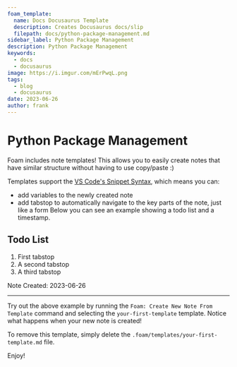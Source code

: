 ```yaml
---
foam_template:
  name: Docs Docusaurus Template
  description: Creates Docusaurus docs/slip
  filepath: docs/python-package-management.md
sidebar_label: Python Package Management
description: Python Package Management
keywords:
  - docs
  - docusaurus
image: https://i.imgur.com/mErPwqL.png
tags:
  - blog
  - docusaurus
date: 2023-06-26
author: frank
---
```


# Python Package Management

Foam includes note templates!
This allows you to easily create notes that have similar structure without having to use copy/paste :)

Templates support the [VS Code's Snippet Syntax](https://code.visualstudio.com/docs/editor/userdefinedsnippets#_snippet-syntax), which means you can:

- add variables to the newly created note
- add tabstop to automatically navigate to the key parts of the note, just like a form
Below you can see an example showing a todo list and a timestamp.

<!--truncate-->


## Todo List

1. First tabstop
2. A second tabstop
3. A third tabstop

Note Created: 2023-06-26

---

Try out the above example by running the `Foam: Create New Note From Template` command and selecting the `your-first-template` template. Notice what happens when your new note is created!

To remove this template, simply delete the `.foam/templates/your-first-template.md` file.

Enjoy!
